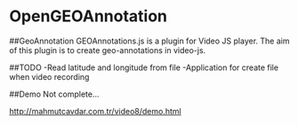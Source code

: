 OpenGEOAnnotation
==================
##GeoAnnotation
GEOAnnotations.js is a plugin for Video JS player. The aim of this plugin is to create geo-annotations in video-js.

##TODO
-Read latitude and longitude from file
-Application for create file when video recording

##Demo
Not complete...

http://mahmutcavdar.com.tr/video8/demo.html
